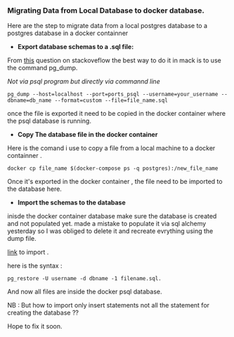 ### Migrating Data from Local Database to docker database.

Here are the step to migrate data from a local postgres database to a postgres database in a docker containner

- **Export database schemas to a .sql file:**

From [this](https://stackoverflow.com/a/50823671/4683950) question on stackoveflow the best way to do it in mack is to use the command pg_dump.

*Not via psql program but directly via commannd line*

```
pg_dump --host=localhost --port=ports_psql --username=your_username --dbname=db_name --format=custom --file=file_name.sql
```

once the file is exported it need to be copied in the docker container where the psql database is running.

- **Copy The database file in the docker container**

Here is the comand i use to copy a file from a local machine to a docker containner .
```
docker cp file_name $(docker-compose ps -q postgres):/new_file_name
```
Once it's exported in the docker container , the file need to be imported to the database here.

- **Import the schemas to the database**

inisde the docker container database make sure the database is created and not populated yet.
made a mistake to populate it via sql alchemy yesterday so I was obliged to delete it and recreate evrything using the dump file.

[link](https://stackoverflow.com/a/2732521/4683950) to import .

here is the syntax :

```
pg_restore -U username -d dbname -1 filename.sql.
```
And now all files are inside the docker psql database.

NB : But how to import only insert statements not all the statement for creating the database ??

Hope to fix it soon.
